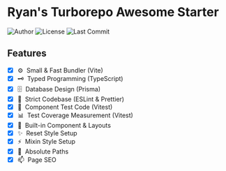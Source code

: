 # Ryan's Turborepo Awesome Starter

![Author](https://img.shields.io/badge/Author-ryan-orange.svg)
![License](https://img.shields.io/badge/License-MIT-blue.svg)
![Last Commit](https://img.shields.io/github/last-commit/ryan-ahn/npm-remix-starter)

## Features

- [x] ⚙️&nbsp;&nbsp;Small & Fast Bundler (Vite)
- [x] 🗝️&nbsp;&nbsp;Typed Programming (TypeScript)
- [x] 🗄️&nbsp;&nbsp;Database Design (Prisma)
- [x] 📙&nbsp;&nbsp;Strict Codebase (ESLint & Prettier)
- [x] 🧪&nbsp;&nbsp;Component Test Code (Vitest)
- [x] 📊&nbsp;&nbsp;Test Coverage Measurement (Vitest)
- [x] 🧵&nbsp;&nbsp;Built-in Component & Layouts
- [x] ✨&nbsp;&nbsp;Reset Style Setup
- [x] ⚡️&nbsp;&nbsp;Mixin Style Setup
- [x] 📍&nbsp;&nbsp;Absolute Paths
- [x] 📫&nbsp;&nbsp;Page SEO

